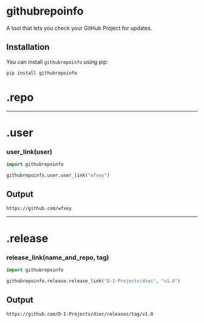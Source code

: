 # githubrepoinfo

A tool that lets you check your GitHub Project for updates.

## Installation

You can install `githubrepoinfo` using pip:

```bash
pip install githubrepoinfo
```
# .repo

<hr>

# .user

### user_link(user)

```python
import githubrepoinfo 

githubrepoinfo.user.user_link("wfxey")
```
## Output
```bash
https://github.com/wfxey
```

<hr>

# .release

### release_link(name_and_repo, tag)

```python
import githubrepoinfo 

githubrepoinfo.release.release_link("D-I-Projects/diec", "v1.0")
```
## Output 
```bash
https://github.com/D-I-Projects/diec/releases/tag/v1.0
```

